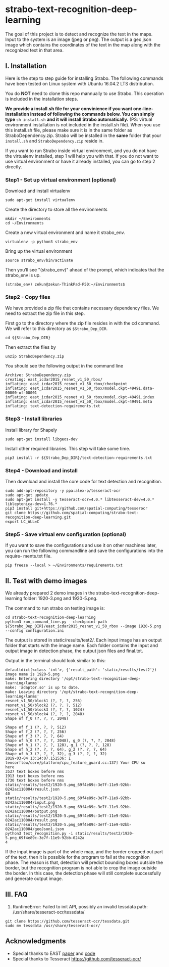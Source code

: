 # strabo-text-recognition-deep-learning

The goal of this project is to detect and recognize the text in the maps. Input
to the system is an image (jpeg or png). The output is a geo json image which
contains the coordinates of the text in the map along with the recognized text
in that area.

## I. Installation

Here is the step to step guide for installing Strabo. The following commands
have been tested on Linux system with Ubuntu 16.04.2 LTS distribution.

You do **NOT** need to clone this repo mannually to use Strabo. This operation is included in the installation steps.

**We provide a install.sh file for your convinience if you want one-line-installation instead of following the commands below. You can simply type** `sh install.sh` **and it will install Strabo automatically.** (PS: virtual environment installation is not included in the install.sh file). When you use this install.sh file, please make sure it is in the same folder as StraboDependency.zip. Strabo will be installed in the **same** folder that your `install.sh` and `StraboDependency.zip` reside in. 

If you want to run Strabo inside virtual environment, and you do not have
the virtualenv installed, step 1 will help you with that. If you do not want
to use virtual environment or have it already installed, you can go to step 2
directly.

### Step1 - Set up virtual environment (optional)

Download and install virtualenv

```
sudo apt-get install virtualenv
```

Create the directory to store all the environments
```
mkdir ~/Environments
cd ~/Environments
```
Create a new virtual environment and name it strabo_env.
```
virtualenv -p python3 strabo_env
```
Bring up the virtual environment
```
source strabo_env/bin/activate
```
Then you’ll see "(strabo_env)" ahead of the prompt, which indicates that the
strabo_env is up.
```
(strabo_env) zekun@zekun-ThinkPad-P50:~/Environments$
```

### Step2 - Copy files

We have provided a zip file that contains necessary dependency files. We need
to extract the zip file in this step.

First go to the directory where the zip file resides in with the cd command.
We will refer to this directory as `$Strabo_Dep_DIR`.

```
cd ${Strabo_Dep_DIR}
```
Then extract the files by
```
unzip StraboDependency.zip
```
You should see the following output in the command line
```
Archive: StraboDependency.zip
creating: east_icdar2015_resnet_v1_50_rbox/
inflating: east_icdar2015_resnet_v1_50_rbox/checkpoint
inflating: east_icdar2015_resnet_v1_50_rbox/model.ckpt-49491.data-00000-of-00001
inflating: east_icdar2015_resnet_v1_50_rbox/model.ckpt-49491.index
inflating: east_icdar2015_resnet_v1_50_rbox/model.ckpt-49491.meta
inflating: text-detection-requirements.txt
```

### Step3 - Install libraries
Install library for Shapely

```
sudo apt-get install libgeos-dev
```

Install other required libraries. This step will take some time.

```
pip3 install -r ${Strabo_Dep_DIR}/text-detection-requirements.txt
```

### Step4 - Download and install

Then download and install the core code for text detection and recognition.

```
sudo add-apt-repository -y ppa:alex-p/tesseract-ocr
sudo apt-get update
sudo apt-get install -y tesseract-ocr=4.0.* libtesseract-dev=4.0.* libleptonica-dev=1.76.*  
pip3 install git+https://github.com/spatial-computing/tesserocr
git clone https://github.com/spatial-computing/strabo-text-recognition-deep-learning.git
export LC_ALL=C
```
### Step5 - Save virtual env configuration (optional)

If you want to save the configurations and use it on other machines later, you
can run the following commandline and save the configurations into the require-
ments.txt file.

```
pip freeze --local > ~/Environments/requirements.txt
```

## II. Test with demo images

We already prepared 2 demo images in the strabo-text-recognition-deep-learning
folder: 1920-3.png and 1920-5.png.

The command to run strabo on testing image is:

```
cd strabo-text-recognition-deep-learning
python3 run_command_line.py --checkpoint-path ${Strabo_Dep_DIR}/east_icdar2015_resnet_v1_50_rbox --image 1920-5.png --config configuration.ini
```
The output is stored in static/results/test2/. Each input image has an
output folder that starts with the image name. Each folder contains the input
and output image in detection phase, the output json files and final.txt.

Output in the terminal should look similar to this:

```
defaultdict(<class 'int'>, {'result_path': 'static/results/test2'})
image name is 1920-5.png
make: Entering directory '/opt/strabo-text-recognition-deep-learning/lanms'
make: 'adaptor.so' is up to date.
make: Leaving directory '/opt/strabo-text-recognition-deep-learning/lanms'
resnet_v1_50/block1 (?, ?, ?, 256)
resnet_v1_50/block2 (?, ?, ?, 512)
resnet_v1_50/block3 (?, ?, ?, 1024)
resnet_v1_50/block4 (?, ?, ?, 2048)
Shape of f_0 (?, ?, ?, 2048)

Shape of f_1 (?, ?, ?, 512)
Shape of f_2 (?, ?, ?, 256)
Shape of f_3 (?, ?, ?, 64)
Shape of h_0 (?, ?, ?, 2048), g_0 (?, ?, ?, 2048)
Shape of h_1 (?, ?, ?, 128), g_1 (?, ?, ?, 128)
Shape of h_2 (?, ?, ?, 64), g_2 (?, ?, ?, 64)
Shape of h_3 (?, ?, ?, 32), g_3 (?, ?, ?, 32)
2019-03-04 13:14:07.151536: I tensorflow/core/platform/cpu_feature_guard.cc:137] Your CPU su
here
3537 text boxes before nms
1913 text boxes before nms
1730 text boxes before nms
static/results/test2/1920-5.png_69f4e89c-3e7f-11e9-92bb-0242ac110004/result.json
40
static/results/test2/1920-5.png_69f4e89c-3e7f-11e9-92bb-0242ac110004/input.png
static/results/test2/1920-5.png_69f4e89c-3e7f-11e9-92bb-0242ac110004/output.png
static/results/test2/1920-5.png_69f4e89c-3e7f-11e9-92bb-0242ac110004/result.png
static/results/test2/1920-5.png_69f4e89c-3e7f-11e9-92bb-0242ac110004/geoJson1.json
python3 text_recognition.py -i static/results/test2/1920-5.png_69f4e89c-3e7f-11e9-92bb-0242a
4

```
If the input image is part of the whole map, and the border cropped out part
of the text, then it is possible for the program to fail at the recognition phase.
The reason is that, detection will predict bounding boxes outside the border,
but the recognition program is not able to crop the image outside the border.
In this case, the detection phase will still complete successfully and generate
output image.

## III. FAQ
1. RuntimeError: Failed to init API, possibly an invalid tessdata path: /usr/share/tesseract-ocr/tessdata/
```
git clone https://github.com/tesseract-ocr/tessdata.git
sudo mv tessdata /usr/share/tesseract-ocr/
```

## Acknowledgments

* Special thanks to EAST [paper](https://arxiv.org/abs/1704.03155v2) and [code](https://github.com/argman/EAST)
* Special thanks to Tesseract https://github.com/tesseract-ocr/
